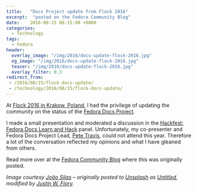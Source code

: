 ```yaml
---
title:   "Docs Project update from Flock 2016"
excerpt:  "posted on the Fedora Community Blog"
date:    2016-08-15 08:15:00 +0000
categories:
  - Technology
tags:
  - Fedora
header:
  overlay_image: "/img/2016/docs-update-flock-2016.jpg"
  og_image: "/img/2016/docs-update-flock-2016.jpg"
  teaser: "/img/2016/docs-update-flock-2016.jpg"
  overlay_filter: 0.3
redirect_from:
 - /2016/08/15/flock-docs-update/
 - /technology/2016/08/15/flock-docs-update/
---
```


At [Flock 2016 in Krakow, Poland](https://flocktofedora.org), I had the
privilege of updating the community on the status of the [Fedora Docs
Project](https://fedoraproject.org/wiki/Docs_Project?rd=DocsProject).

I made a small presentation and moderated a discussion in the [Hackfest:
Fedora Docs Learn and
Hack](https://flock2016.sched.org/event/76oX/hackfest-fedora-docs-learn-and-hack)
panel. Unfortunately, my co-presenter and Fedora Docs Project Lead,
[Pete Travis](https://fedoraproject.org/wiki/User:Immanetize), could not
attend this year. Therefore a lot of the conversation reflected my
opinions and what I have gleaned from others.

Read more over at the [Fedora Community
Blog](https://communityblog.fedoraproject.org/docs-project-update-flock-2016/)
where this was originally posted.

*Image courtesy [João Silas](https://unsplash.com/@joaosilas) – originally posted to [Unsplash](https://unsplash.com/) as [Untitled](https://unsplash.com/@joaosilas?photo=UGQoo2nznz8), modified by [Justin W. Flory](https://fedoraproject.org/wiki/User:Jflory7).*

<!--
The presentation
[slides](https://www.winglemeyer.org/bexelbie-talks-demos/Flock.2016.docs/#/)
are online. Unfortunately, the session wasn’t recorded or transcribed,
so I wanted to try and present the conversation here. I am not
attributing any comments in order to avoid mistakes. Additionally, I am
working from my memory and the memory of other attendees, so omissions
are accidental.

## Two focuses for the Docs Project

There was a
[FAD](https://communityblog.fedoraproject.org/event-report-fedora-docs-fad/)
in May 2016 to formulate ideas for moving the project forward. Two big
ideas came out of this meeting:

First, a desire to move to a topic-based style of writing. This changes
our writing to thinking about “every page is page one”. This style is
shorter and refers to pre-requisite steps and knowledge as needed. This
makes it easier to submit new material as writers don’t have to figure
out how to fit their contribution into the narrative flow of a large
book. Lastly, it is easier to consume this more directed and
self-contained writing and it will score better in search.

Second, tools were debated. [DocBook](https://www.docbook.org/) and
[publican](https://fedorahosted.org/publican/) seem to have led to
problems with contributions, lots of friction in the project, and longer
on-boarding. Additionally, there are the problems associated with a
relatively unmaintained upstream. Prior to the FAD,
[nb](https://fedoraproject.org/wiki/User:Nb) had moved our repositories
from FedoraHosted to [Pagure](https://pagure.io/) as part of the effort
to join the new git forge. At the FAD, a lot of tools were analyzed and
considered. In the end, the discussion led to the idea of using the work
flow provided by [Pagure](https://pagure.io/) and building the site with
[Pintail](https://github.com/projectmallard/pintail).

The real value came with the questions and comments raised as part of
the discussion. In no particular order, these major points were raised.

## Outcomes from discussion at Flock

#### How do we move to topic-based writing? Is there a plan?

After the FAD, there was not a finalized plan, but planning began during
this session. Many ideas were mentioned and consensus seemed to form
around just writing new topic material. Folks from the GNOME project
pointed out several reasons, including efficiency, for why they rewrote
their materials when shifting from books to topics. Another benefit of
starting from scratch is that new material can be written in a priority
order, possibly based on [search
keywords](https://paste.fedoraproject.org/392172/84893614/).

One challenge is right now is that we have no place to put and publish
these new topics. It was quickly pointed out that this is the “tools
problem” and it has many solutions. Instead of letting tools be a
blocker, it was proposed to have people just write. “Write it in any
format, any markup, any program, even on paper and just send it to us.
We will get it published.” This turned into a discussion of how many
topics are also good for the [Fedora
Magazine](https://fedoramagazine.org/). So the suggestion was made for
folks to consider submitting material there first and we can pull it
back into docs later. Additionally, folks can email the docs mailing
list or me. **I am super excited to tell you I got an email with a topic
35 minutes after the session ended**

Continue the conversation in this
[thread](https://lists.fedoraproject.org/archives/list/docs@lists.fedoraproject.org/message/NRJXIMANF7VACI2G7RPRQLXPILOGEKWE/).

#### Should we stop publishing the current guides now?

The requirement to keep publishing the current guides feels very
self-imposed. Continuing to publish them is a challenge for the new
tooling as it has to be built to accommodate the past and therefore
slows down the future.

Additionally, publishing the current books spreads our resources very
thinly, if not past the breaking point. It also creates inertia which
prevents the move to topics. Confusion can result from this as well
because contributors don’t know what to update (old books or new
topics).

Lastly, there is a growing belief in the larger documentation community
that no docs is better than old docs. Here this is a direct reference to
the fact that we don’t republish all the docs for every release and we
don’t thoroughly review every doc that is published. Versioned docs are
important, but some old materials are probably going to cause problems
(i.e. references to `yum` or `iptables`.)

One proposal was to have a “flag day” where we stop updating the current
docs and another day (or same day) where we stop the publication. this
would definitely need to be moderated for versions not yet end-of-life.

Continue the conversation in this
[thread](https://lists.fedoraproject.org/archives/list/docs@lists.fedoraproject.org/thread/7TNTUJ5RZMCWNN7SQ3P76T2AC6UNOJG2/)**.**

#### Translation needs clarity on how to get updates published and the process.

This seemed like a communication problem between the two projects that
needed to be resolved with better docs on the process and hand-off
procedures. Because the tooling proposal will hopefully include
continuous deployment, this may become a lot easier in the future.

Continue the conversation in this
[thread](https://lists.fedoraproject.org/archives/list/docs@lists.fedoraproject.org/thread/575VDARFIL6DJ4LQFD3NPYNY5RHLO36S/)**.**

#### Tooling, tooling, tooling

There was strong consensus around changing to new tools and markups. In
fact, most of the tooling conversations were held in small groups near
the end of the meeting. There was a desire to continue to see a drive to
simpler contribution and publication.

The only significant question was around the community, upstream
adoption, and contributor base for
[Pintail](https://github.com/projectmallard/pintail), which is the
central tool in the new processing flow. People were concerned that
there wasn’t evidence of enough adoption and contribution to prevent the
project from being at risk of going either unmaintained or slowly
maintained.

Continue the conversation in this
[thread](https://lists.fedoraproject.org/archives/list/docs@lists.fedoraproject.org/thread/B5ZKLR65DELT4MTLOY7ZZ6NMTL44SXB4/)**.**

## Add your voice

You are strongly encouraged to continue these conversations on the
[Fedora Docs Mailing
List](https://lists.fedoraproject.org/archives/list/docs@lists.fedoraproject.org/),
in IRC in
[\#fedora-docs](https://webchat.freenode.net/?channels=fedora-docs) on
freenode, and in our weekly IRC Meeting on Mondays at 1400 GMT in
\#fedora-meeting on freenode.

<hr/>

*Image courtesy [João Silas](https://unsplash.com/@joaosilas) –
originally posted to [Unsplash](https://unsplash.com/) as
[Untitled](https://unsplash.com/@joaosilas?photo=UGQoo2nznz8), modified
by [Justin W. Flory](https://fedoraproject.org/wiki/User:Jflory7).\
*
-->
